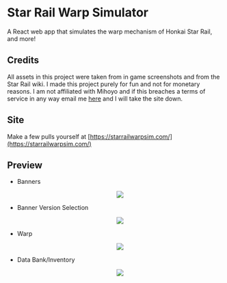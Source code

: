 
# Star Rail Warp Simulator
A React web app that simulates the warp mechanism of Honkai Star Rail, and more!

## Credits

  All assets in this project were taken from in game screenshots and from the Star Rail wiki. I made this project purely for fun and not for monetary reasons. I am not affiliated with Mihoyo and if this breaches a terms of service in any way email me  <a href="mailto:mike.li0623@gmail.com">here</a> and I will take the site down.

## Site

Make a few pulls yourself at [https://starrailwarpsim.com/](https://starrailwarpsim.com/)

## Preview

- Banners
  <p align="center">
    <img src="./gifs/banners.gif">
  </p>

- Banner Version Selection
  <p align="center">
    <img src="./gifs/banner-select.gif">
  </p>

- Warp
  <p align="center">
    <img src="./gifs/warp.gif">
  </p>
  
- Data Bank/Inventory
  <p align="center">
    <img src="./gifs/data-bank.gif">
  </p>
